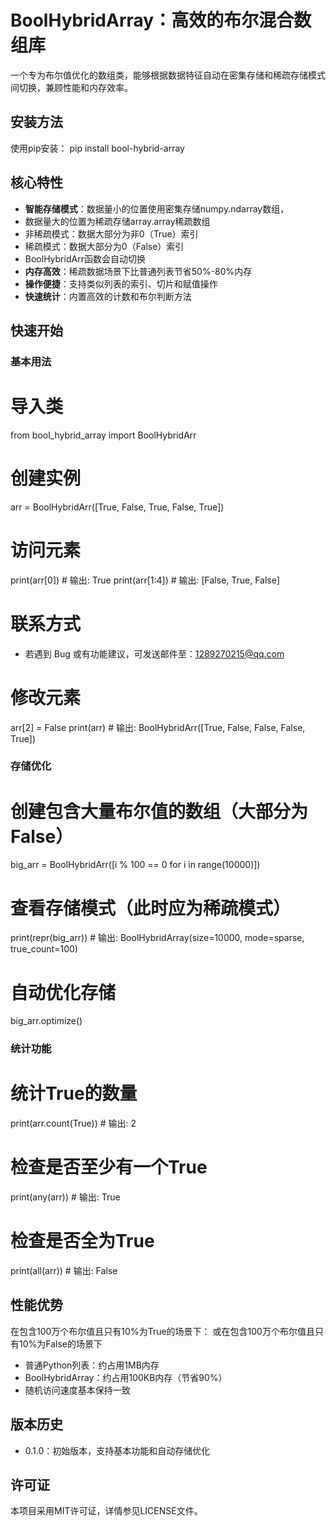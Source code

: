 # BoolHybridArray：高效的布尔混合数组库

一个专为布尔值优化的数组类，能够根据数据特征自动在密集存储和稀疏存储模式间切换，兼顾性能和内存效率。

## 安装方法

使用pip安装：
pip install bool-hybrid-array
## 核心特性

- **智能存储模式**：数据量小的位置使用密集存储numpy.ndarray数组，
- 数据量大的位置为稀疏存储array.array稀疏数组
- 非稀疏模式：数据大部分为非0（True）索引
- 稀疏模式：数据大部分为0（False）索引
- BoolHybridArr函数会自动切换
- **内存高效**：稀疏数据场景下比普通列表节省50%-80%内存
- **操作便捷**：支持类似列表的索引、切片和赋值操作
- **快速统计**：内置高效的计数和布尔判断方法

## 快速开始

### 基本用法
# 导入类
from bool_hybrid_array import BoolHybridArr

# 创建实例
arr = BoolHybridArr([True, False, True, False, True])

# 访问元素
print(arr[0])  # 输出: True
print(arr[1:4])  # 输出: [False, True, False]

# 联系方式
- 若遇到 Bug 或有功能建议，可发送邮件至：1289270215@qq.com
# 修改元素
arr[2] = False
print(arr)  # 输出: BoolHybridArr([True, False, False, False, True])
### 存储优化
# 创建包含大量布尔值的数组（大部分为False）
big_arr = BoolHybridArr([i % 100 == 0 for i in range(10000)])

# 查看存储模式（此时应为稀疏模式）
print(repr(big_arr))  # 输出: BoolHybridArray(size=10000, mode=sparse, true_count=100)

# 自动优化存储
big_arr.optimize()
### 统计功能
# 统计True的数量
print(arr.count(True))  # 输出: 2

# 检查是否至少有一个True
print(any(arr))  # 输出: True

# 检查是否全为True
print(all(arr))  # 输出: False
## 性能优势

在包含100万个布尔值且只有10%为True的场景下：
或在包含100万个布尔值且只有10%为False的场景下
- 普通Python列表：约占用1MB内存
- BoolHybridArray：约占用100KB内存（节省90%）
- 随机访问速度基本保持一致
## 版本历史

- 0.1.0：初始版本，支持基本功能和自动存储优化

## 许可证

本项目采用MIT许可证，详情参见LICENSE文件。
